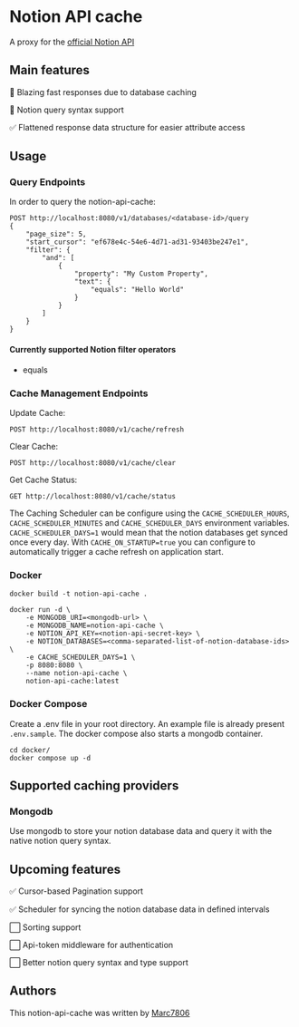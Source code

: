 # Notion API cache

A proxy for the [official Notion API](https://developers.notion.com/)

## Main features
💫 Blazing fast responses due to database caching

🚀 Notion query syntax support

✅ Flattened response data structure for easier attribute access

## Usage
### Query Endpoints
In order to query the notion-api-cache:
```
POST http://localhost:8080/v1/databases/<database-id>/query
{
    "page_size": 5,
    "start_cursor": "ef678e4c-54e6-4d71-ad31-93403be247e1",
    "filter": {
        "and": [
            {
                "property": "My Custom Property",
                "text": {
                    "equals": "Hello World"
                }
            }
        ]
    }
}
```
#### Currently supported Notion filter operators
* equals

### Cache Management Endpoints
Update Cache:
```
POST http://localhost:8080/v1/cache/refresh
```
Clear Cache:
```
POST http://localhost:8080/v1/cache/clear
```
Get Cache Status:
```
GET http://localhost:8080/v1/cache/status
```
The Caching Scheduler can be configure using the ``CACHE_SCHEDULER_HOURS``, ``CACHE_SCHEDULER_MINUTES`` and ``CACHE_SCHEDULER_DAYS`` environment variables. ``CACHE_SCHEDULER_DAYS=1`` would mean that the notion databases get synced once every day. With ``CACHE_ON_STARTUP=true`` you can configure to automatically trigger a cache refresh on application start.

### Docker
```docker
docker build -t notion-api-cache .

docker run -d \
    -e MONGODB_URI=<mongodb-url> \
    -e MONGODB_NAME=notion-api-cache \
    -e NOTION_API_KEY=<notion-api-secret-key> \
    -e NOTION_DATABASES=<comma-separated-list-of-notion-database-ids> \
    -e CACHE_SCHEDULER_DAYS=1 \
    -p 8080:8080 \
    --name notion-api-cache \
    notion-api-cache:latest
```

### Docker Compose
Create a .env file in your root directory. An example file is already present ``.env.sample``.
The docker compose also starts a mongodb container.

```docker
cd docker/
docker compose up -d
```

## Supported caching providers
### Mongodb
Use mongodb to store your notion database data and query it with the native notion query syntax.

## Upcoming features
✅ Cursor-based Pagination support

✅ Scheduler for syncing the notion database data in defined intervals

⬜ Sorting support

⬜ Api-token middleware for authentication

⬜ Better notion query syntax and type support

## Authors
This notion-api-cache was written by [Marc7806](https://github.com/marc7806/)